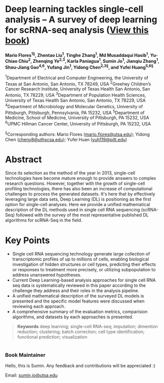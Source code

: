 # Deep learning tackles single-cell analysis – A survey of deep learning for scRNA-seq analysis ([View this book](https://huang-ai4medicine-lab.github.io/survey-of-DL-for-scRNA-seq-analysis/gitbook/_book))

**Mario Flores<sup>1§</sup>, Zhentao Liu<sup>1</sup>, Tinghe Zhang<sup>1</sup>, Md Musaddaqui Hasib<sup>1</sup>, Yu-Chiao Chiu<sup>2</sup>, Zhenqing Ye<sup>2,3</sup>, Karla Paniagua<sup>1</sup>, Sumin Jo<sup>1</sup>, Jianqiu Zhang<sup>1</sup>, Shou-Jiang Gao<sup>4,6</sup>, Yufang Jin<sup>1</sup>, Yidong Chen<sup>2,3§</sup>, and Yufei Huang<sup>5,6§</sup>**

<!--  
Mario Flores$^{1\S}$, Zhentao Liu$^{1}$, Tinghe Zhang$^{1}$, Md Musaddaqui Hasib$^{1}$, Yu-Chiao Chiu$^{2}$, Zhenqing Ye$^{2,3}$, Karla Paniagua$^{1}$, Sumin Jo$^{1}$, Jianqiu Zhang$^{1}$, Shou-Jiang Gao$^{4,6}$, Yufang Jin$^{1}$, Yidong Chen$^{2,3\S}$, and Yufei Huang$^{5,6\S}$ -->

<sup>1</sup>Department of Electrical and Computer Engineering, the University of Texas at San Antonio, San Antonio, TX 78249, USA
<sup>2</sup>Greehey Children’s Cancer Research Institute, University of Texas Health San Antonio, San Antonio, TX 78229, USA
<sup>3</sup>Department of Population Health Sciences, University of Texas Health San Antonio, San Antonio, TX 78229, USA
<sup>4</sup>Department of Microbiology and Molecular Genetics, University of Pittsburgh, Pittsburgh, Pennsylvania, PA 15232, USA
<sup>5</sup>Department of Medicine, School of Medicine, University of Pittsburgh, PA 15232, USA
<sup>6</sup>UPMC Hillman Cancer Center, University of Pittsburgh, PA 15232, USA

<sup>§</sup>Corresponding authors: Mario Flores (mario.flores@utsa.edu); Yidong Chen (cheny8@uthscsa.edu); Yufei Huan (yuh119@pitt.edu)



# Abstract
Since its selection as the method of the year in 2013, single-cell technologies have become mature enough to provide answers to complex research questions. However, together with the growth of single-cell profiling technologies, there has also been an increase of computational challenges to process the generated datasets. It's here that by effectively leveraging large data sets, Deep Learning (DL) is positioning as the first option for single-cell analyses. Here we provide a unified mathematical description of the DL methods used in single cell RNA sequencing (scRNA-Seq) followed with the survey of the most representative published DL algorithms for scRNA-Seq in the field.



# Key Points
* Single cell RNA sequencing technology generate large collection of transcriptomic profiles of up to millions of cells, enabling biological investigation of hidden structures or cell types, predicting their effects or responses to treatment more precisely, or utilizing subpopulation to address unanswered hypotheses. 
* Current Deep Learning-based analysis approaches for single cell RNA seq data is systematically reviewed in this paper according to the challenge they address and their roles in the analysis pipeline.
* A unified mathematical description of the surveyed DL models is presented and the specific model features were discussed when reviewing each approach.  
* A comprehensive summary of the evaluation metrics, comparision algorithms, and datasets by each approaches is presented. 




> **Keywords**
>  deep learning; single-cell RNA-seq; imputation; dimention reduction; clustering; batch correction; cell type identification; functional prediction; visualization



# 
### **Book Maintainer**
Hello, this is Sumin. Any feedback and contributions will be appreciated :)

Email: sumin.jo@utsa.edu

